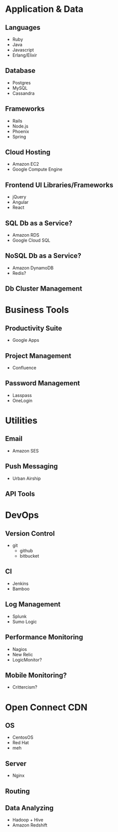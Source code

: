# Application & Data
## Languages
* Ruby
* Java
* Javascript
* Erlang/Elixir

## Database
* Postgres
* MySQL
* Cassandra

## Frameworks
* Rails
* Node.js
* Phoenix
* Spring

## Cloud Hosting
* Amazon EC2
* Google Compute Engine

## Frontend UI Libraries/Frameworks
* jQuery
* Angular
* React

## SQL Db as a Service?
* Amazon RDS
* Google Cloud SQL

## NoSQL Db as a Service?
* Amazon DynamoDB
* Redis?

## Db Cluster Management

# Business Tools
## Productivity Suite
* Google Apps

## Project Management
* Confluence

## Password Management
* Lasspass
* OneLogin

# Utilities
## Email
* Amazon SES

## Push Messaging
* Urban Airship

## API Tools
# DevOps
## Version Control
* git
  * github
  * bitbucket

## CI
* Jenkins
* Bamboo

## Log Management
* Splunk
* Sumo Logic

## Performance Monitoring
* Nagios
* New Relic
* LogicMonitor?

## Mobile Monitoring?
* Crittercism?

# Open Connect CDN
## OS
* CentosOS
* Red Hat
* meh

## Server
* Nginx

## Routing
## Data Analyzing
* Hadoop + Hive
* Amazon Redshift